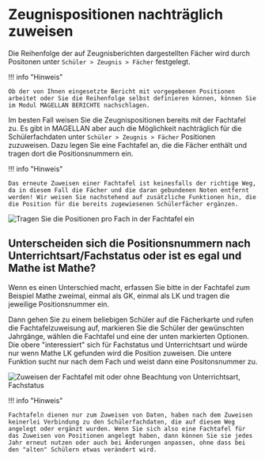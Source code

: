 # Zeugnispositionen nachträglich zuweisen

Die Reihenfolge der auf Zeugnisberichten dargestellten Fächer wird durch Positonen unter `Schüler > Zeugnis > Fächer` festgelegt.

!!! info "Hinweis"

    Ob der von Ihnen eingesetzte Bericht mit vorgegebenen Positionen arbeitet oder Sie die Reihenfolge selbst definieren können, können Sie im Modul MAGELLAN BERICHTE nachschlagen.

Im besten Fall weisen Sie die Zeugnispositionen bereits mit der Fachtafel zu. Es gibt in MAGELLAN aber auch die Möglichkeit nachträglich für die Schülerfachdaten unter `Schüler > Zeugnis > Fächer` Positionen zuzuweisen. Dazu legen Sie eine Fachtafel an, die die Fächer enthält und tragen dort die Positionsnummern ein.

!!! info "Hinweis"

    Das erneute Zuweisen einer Fachtafel ist keinesfalls der richtige Weg, da in diesem Fall die Fächer und die daran gebundenen Noten entfernt werden! Wir weisen Sie nachstehend auf zusätzliche Funktionen hin, die die Position für die bereits zugewiesenen Schülerfächer ergänzen.

![Tragen Sie die Positionen pro Fach in der Fachtafel ein](../images/mag_fachtafel.faecher.png)

## Unterscheiden sich die Positionsnummern nach Unterrichtsart/Fachstatus oder ist es egal und Mathe ist Mathe?

Wenn es einen Unterschied macht, erfassen Sie bitte in der Fachtafel zum Beispiel Mathe zweimal, einmal als GK, einmal als LK und tragen die jeweilige Positionsnummer ein.

Dann gehen Sie zu einem beliebigen Schüler auf die Fächerkarte und rufen die Fachtafelzuweisung auf, markieren Sie die Schüler der gewünschten Jahrgänge, wählen die Fachtafel und eine der unten markierten Optionen. Die obere "interessiert" sich für Fachstatus und Unterrichtsart und würde nur wenn Mathe LK gefunden wird die Position zuweisen. Die untere Funktion sucht nur nach dem Fach und weist dann eine Positonsnummer zu.

![Zuweisen der Fachtafel mit oder ohne Beachtung von Unterrichtsart, Fachstatus](../images/mag_fachtafel.zuweisen.png)

!!! info "Hinweis"

    Fachtafeln dienen nur zum Zuweisen von Daten, haben nach dem Zuweisen keinerlei Verbindung zu den Schülerfachdaten, die auf diesem Weg angelegt oder ergänzt wurden. Wenn Sie sich also eine Fachtafel für das Zuweisen von Positionen angelegt haben, dann können Sie sie jedes Jahr erneut nutzen oder auch bei Änderungen anpassen, ohne dass bei den "alten" Schülern etwas verändert wird.
